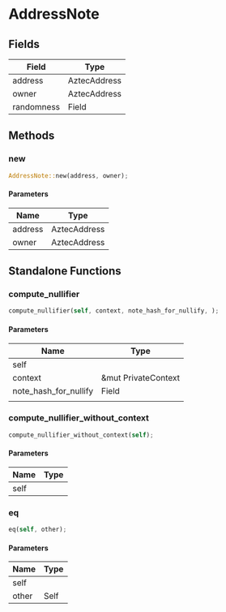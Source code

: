 # AddressNote

## Fields
| Field | Type |
| --- | --- |
| address | AztecAddress |
| owner | AztecAddress |
| randomness | Field |

## Methods

### new

```rust
AddressNote::new(address, owner);
```

#### Parameters
| Name | Type |
| --- | --- |
| address | AztecAddress |
| owner | AztecAddress |

## Standalone Functions

### compute_nullifier

```rust
compute_nullifier(self, context, note_hash_for_nullify, );
```

#### Parameters
| Name | Type |
| --- | --- |
| self |  |
| context | &mut PrivateContext |
| note_hash_for_nullify | Field |
|  |  |

### compute_nullifier_without_context

```rust
compute_nullifier_without_context(self);
```

#### Parameters
| Name | Type |
| --- | --- |
| self |  |

### eq

```rust
eq(self, other);
```

#### Parameters
| Name | Type |
| --- | --- |
| self |  |
| other | Self |

